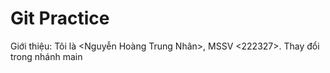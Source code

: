 # Git Practice
Giới thiệu: Tôi là <Nguyễn Hoàng Trung Nhân>, MSSV <222327>.
Thay đổi trong nhánh main
